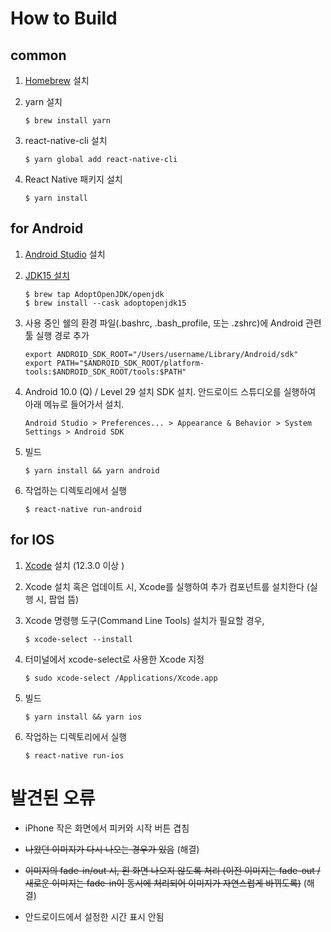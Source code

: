 # How to Build
## common
1. [Homebrew](https://brew.sh/) 설치
2. yarn 설치

    ```
    $ brew install yarn
    ```

3. react-native-cli 설치

   ```
   $ yarn global add react-native-cli
   ```

4. React Native 패키지 설치

    ```
    $ yarn install
    ```
    
## for Android

1. [Android Studio](https://developer.android.com/studio) 설치
2. [JDK15 설치](https://github.com/AdoptOpenJDK/homebrew-openjdk)

    ```
    $ brew tap AdoptOpenJDK/openjdk
    $ brew install --cask adoptopenjdk15
    ```
    
3. 사용 중인 쉘의 환경 파일(.bashrc, .bash_profile, 또는 .zshrc)에 Android 관련 툴 실행 경로 추가

    ```
    export ANDROID_SDK_ROOT="/Users/username/Library/Android/sdk"
    export PATH="$ANDROID_SDK_ROOT/platform-tools:$ANDROID_SDK_ROOT/tools:$PATH"
    ```

4. Android 10.0 (Q) / Level 29 설치 SDK 설치. 안드로이드 스튜디오를 실행하여 아래 메뉴로 들어가서 설치.

   ```
   Android Studio > Preferences... > Appearance & Behavior > System Settings > Android SDK
   ```

5. 빌드

   ```
   $ yarn install && yarn android
   ```  
   
6. 작업하는 디렉토리에서 실행

   ```
   $ react-native run-android
   ```  
   
## for IOS

1. [Xcode](https://itunes.apple.com/kr/app/xcode/id497799835?mt=12) 설치 (12.3.0 이상 )
2. Xcode 설치 혹은 업데이트 시, Xcode를 실행하여 추가 컴포넌트를 설치한다 (실행 시, 팝업 뜸)
3. Xcode 명령행 도구(Command Line Tools) 설치가 필요할 경우,

    ```
    $ xcode-select --install
    ```

4. 터미널에서 xcode-select로 사용한 Xcode 지정

    ```
    $ sudo xcode-select /Applications/Xcode.app
    ```

5. 빌드

    ```
    $ yarn install && yarn ios
    ```   
    
6. 작업하는 디렉토리에서 실행

   ```
   $ react-native run-ios
   ```  
   
# 발견된 오류
- iPhone 작은 화면에서 피커와 시작 버튼 겹침

- ~~나왔던 이미지가 다시 나오는 경우가 있음~~ (해결)

- ~~이미지의 fade-in/out 시, 흰 화면 나오지 않도록 처리 (이전 이미지는 fade-out / 새로운 이미지는 fade-in이 동시에 처리되어 이미지가 자연스럽게 바뀌도록)~~ (해결)

- 안드로이드에서 설정한 시간 표시 안됨
